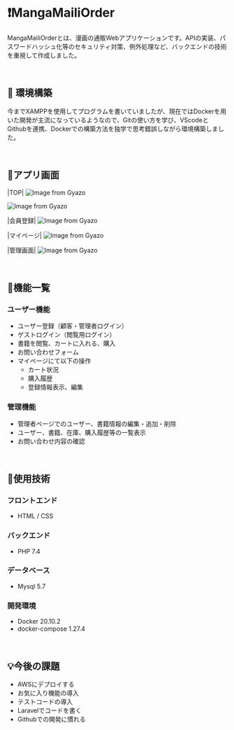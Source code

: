 # :exclamation:MangaMailiOrder
 MangaMailiOrderとは、漫画の通販Webアプリケーションです。APIの実装、パスワードハッシュ化等のセキュリティ対策、例外処理など、バックエンドの技術を重視して作成しました。

<br />

## :thought_balloon: 環境構築

今までXAMPPを使用してプログラムを書いていましたが、現在ではDockerを用いた開発が主流になっているようなので、Gitの使い方を学び、VScodeとGithubを連携、Dockerでの構築方法を独学で思考錯誤しながら環境構築しました。

<br />

## :open_file_folder:アプリ画面

|TOP|
![Image from Gyazo](https://user-images.githubusercontent.com/113000259/193582306-7f2594fb-a2d6-4468-9790-cebf2ef44970.png)

![Image from Gyazo](https://user-images.githubusercontent.com/113000259/193584112-5f5bd9dc-54ab-47ab-bd91-3dbe183e0f92.png)


|会員登録|
![Image from Gyazo](https://user-images.githubusercontent.com/113000259/193582710-56b85fc1-7da5-4313-b830-3e3e99fb77f2.png)

|マイページ|
![Image from Gyazo](https://user-images.githubusercontent.com/113000259/193583546-4d986541-00cd-4d81-b188-8726c895a295.png)

|管理画面|
![Image from Gyazo](https://user-images.githubusercontent.com/113000259/193583664-00bbb5dc-d5e4-4794-8246-6e6348572b16.png)

<br />

## :green_book:機能一覧

### ユーザー機能
- ユーザー登録（顧客・管理者ログイン）
- ゲストログイン（閲覧用ログイン）
- 書籍を閲覧、カートに入れる、購入
- お問い合わせフォーム
- マイページにて以下の操作
  - カート状況
  - 購入履歴
  - 登録情報表示、編集

### 管理機能
- 管理者ページでのユーザー、書籍情報の編集・追加・削除
- ユーザー、書籍、在庫、購入履歴等の一覧表示
- お問い合わせ内容の確認

<br />

## :notebook:使用技術
### フロントエンド
- HTML / CSS 

### バックエンド
- PHP 7.4

### データベース
- Mysql 5.7  

### 開発環境
- Docker 20.10.2
- docker-compose 1.27.4

<br />

## :bulb:今後の課題
- AWSにデプロイする
- お気に入り機能の導入
- テストコードの導入
- Laravelでコードを書く
- Githubでの開発に慣れる
